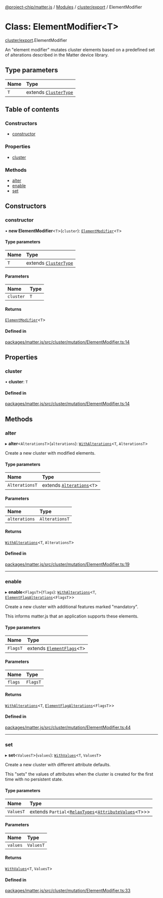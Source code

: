 [@project-chip/matter.js](../README.md) / [Modules](../modules.md) / [cluster/export](../modules/cluster_export.md) / ElementModifier

# Class: ElementModifier\<T\>

[cluster/export](../modules/cluster_export.md).ElementModifier

An "element modifier" mutates cluster elements based on a predefined set of
alterations described in the Matter device library.

## Type parameters

| Name | Type |
| :------ | :------ |
| `T` | extends [`ClusterType`](../interfaces/cluster_export.ClusterType-1.md) |

## Table of contents

### Constructors

- [constructor](cluster_export.ElementModifier-1.md#constructor)

### Properties

- [cluster](cluster_export.ElementModifier-1.md#cluster)

### Methods

- [alter](cluster_export.ElementModifier-1.md#alter)
- [enable](cluster_export.ElementModifier-1.md#enable)
- [set](cluster_export.ElementModifier-1.md#set)

## Constructors

### constructor

• **new ElementModifier**\<`T`\>(`cluster`): [`ElementModifier`](cluster_export.ElementModifier-1.md)\<`T`\>

#### Type parameters

| Name | Type |
| :------ | :------ |
| `T` | extends [`ClusterType`](../interfaces/cluster_export.ClusterType-1.md) |

#### Parameters

| Name | Type |
| :------ | :------ |
| `cluster` | `T` |

#### Returns

[`ElementModifier`](cluster_export.ElementModifier-1.md)\<`T`\>

#### Defined in

[packages/matter.js/src/cluster/mutation/ElementModifier.ts:14](https://github.com/project-chip/matter.js/blob/0c058ae17fdba4c0b89b8b13c309011d51782299/packages/matter.js/src/cluster/mutation/ElementModifier.ts#L14)

## Properties

### cluster

• **cluster**: `T`

#### Defined in

[packages/matter.js/src/cluster/mutation/ElementModifier.ts:14](https://github.com/project-chip/matter.js/blob/0c058ae17fdba4c0b89b8b13c309011d51782299/packages/matter.js/src/cluster/mutation/ElementModifier.ts#L14)

## Methods

### alter

▸ **alter**\<`AlterationsT`\>(`alterations`): [`WithAlterations`](../modules/cluster_export.ElementModifier.md#withalterations)\<`T`, `AlterationsT`\>

Create a new cluster with modified elements.

#### Type parameters

| Name | Type |
| :------ | :------ |
| `AlterationsT` | extends [`Alterations`](../modules/cluster_export.ElementModifier.md#alterations)\<`T`\> |

#### Parameters

| Name | Type |
| :------ | :------ |
| `alterations` | `AlterationsT` |

#### Returns

[`WithAlterations`](../modules/cluster_export.ElementModifier.md#withalterations)\<`T`, `AlterationsT`\>

#### Defined in

[packages/matter.js/src/cluster/mutation/ElementModifier.ts:19](https://github.com/project-chip/matter.js/blob/0c058ae17fdba4c0b89b8b13c309011d51782299/packages/matter.js/src/cluster/mutation/ElementModifier.ts#L19)

___

### enable

▸ **enable**\<`FlagsT`\>(`flags`): [`WithAlterations`](../modules/cluster_export.ElementModifier.md#withalterations)\<`T`, [`ElementFlagAlterations`](../modules/cluster_export.ElementModifier.md#elementflagalterations)\<`FlagsT`\>\>

Create a new cluster with additional features marked "mandatory".

This informs matter.js that an application supports these elements.

#### Type parameters

| Name | Type |
| :------ | :------ |
| `FlagsT` | extends [`ElementFlags`](../modules/cluster_export.ElementModifier.md#elementflags)\<`T`\> |

#### Parameters

| Name | Type |
| :------ | :------ |
| `flags` | `FlagsT` |

#### Returns

[`WithAlterations`](../modules/cluster_export.ElementModifier.md#withalterations)\<`T`, [`ElementFlagAlterations`](../modules/cluster_export.ElementModifier.md#elementflagalterations)\<`FlagsT`\>\>

#### Defined in

[packages/matter.js/src/cluster/mutation/ElementModifier.ts:44](https://github.com/project-chip/matter.js/blob/0c058ae17fdba4c0b89b8b13c309011d51782299/packages/matter.js/src/cluster/mutation/ElementModifier.ts#L44)

___

### set

▸ **set**\<`ValuesT`\>(`values`): [`WithValues`](../modules/cluster_export.ElementModifier.md#withvalues)\<`T`, `ValuesT`\>

Create a new cluster with different attribute defaults.

This "sets" the values of attributes when the cluster is created
for the first time with no persistent state.

#### Type parameters

| Name | Type |
| :------ | :------ |
| `ValuesT` | extends `Partial`\<[`RelaxTypes`](../modules/cluster_export.ClusterType.md#relaxtypes)\<[`AttributeValues`](../modules/cluster_export.ClusterType.md#attributevalues)\<`T`\>\>\> |

#### Parameters

| Name | Type |
| :------ | :------ |
| `values` | `ValuesT` |

#### Returns

[`WithValues`](../modules/cluster_export.ElementModifier.md#withvalues)\<`T`, `ValuesT`\>

#### Defined in

[packages/matter.js/src/cluster/mutation/ElementModifier.ts:33](https://github.com/project-chip/matter.js/blob/0c058ae17fdba4c0b89b8b13c309011d51782299/packages/matter.js/src/cluster/mutation/ElementModifier.ts#L33)
